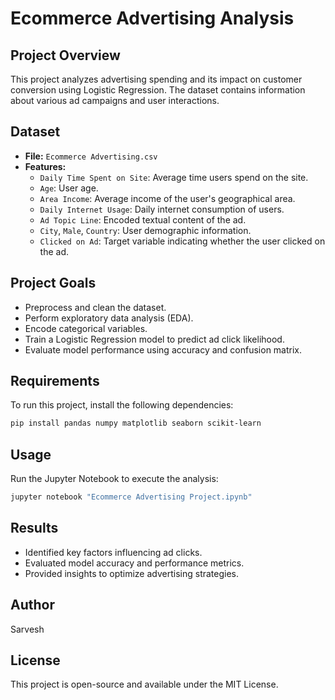 # Ecommerce Advertising Analysis

## Project Overview
This project analyzes advertising spending and its impact on customer conversion using Logistic Regression. The dataset contains information about various ad campaigns and user interactions.

## Dataset
- **File:** `Ecommerce Advertising.csv`
- **Features:**
  - `Daily Time Spent on Site`: Average time users spend on the site.
  - `Age`: User age.
  - `Area Income`: Average income of the user's geographical area.
  - `Daily Internet Usage`: Daily internet consumption of users.
  - `Ad Topic Line`: Encoded textual content of the ad.
  - `City`, `Male`, `Country`: User demographic information.
  - `Clicked on Ad`: Target variable indicating whether the user clicked on the ad.

## Project Goals
- Preprocess and clean the dataset.
- Perform exploratory data analysis (EDA).
- Encode categorical variables.
- Train a Logistic Regression model to predict ad click likelihood.
- Evaluate model performance using accuracy and confusion matrix.

## Requirements
To run this project, install the following dependencies:
```bash
pip install pandas numpy matplotlib seaborn scikit-learn
```

## Usage
Run the Jupyter Notebook to execute the analysis:
```bash
jupyter notebook "Ecommerce Advertising Project.ipynb"
```

## Results
- Identified key factors influencing ad clicks.
- Evaluated model accuracy and performance metrics.
- Provided insights to optimize advertising strategies.

## Author
Sarvesh

## License
This project is open-source and available under the MIT License.

